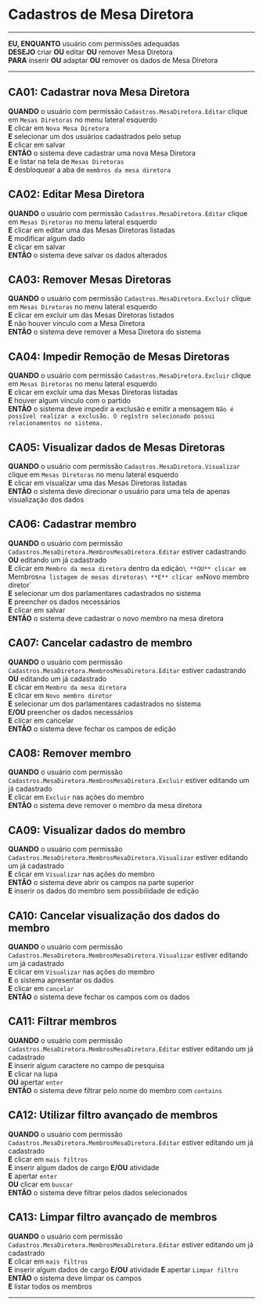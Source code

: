 # Cadastros de Mesa Diretora

---

**EU, ENQUANTO** usuário com permissões adequadas\
**DESEJO** criar **OU** editar **OU** remover Mesa Diretora\
**PARA** inserir **OU** adaptar **OU** remover os dados de Mesa Diretora

---

## CA01: Cadastrar nova Mesa Diretora

**QUANDO** o usuário com permissão `Cadastros.MesaDiretora.Editar` clique em `Mesas Diretoras` no menu lateral esquerdo\
**E** clicar em `Nova Mesa Diretora`\
**E** selecionar um dos usuários cadastrados pelo setup\
**E** clicar em salvar\
**ENTÃO** o sistema deve cadastrar uma nova Mesa Diretora\
**E** e listar na tela de `Mesas Diretoras`\
**E** desbloquear a aba de `membros da mesa diretora`

## CA02: Editar Mesa Diretora

**QUANDO** o usuário com permissão `Cadastros.MesaDiretora.Editar` clique em `Mesas Diretoras` no menu lateral esquerdo\
**E** clicar em editar uma das Mesas Diretoras listadas\
**E** modificar algum dado\
**E** clicar em salvar\
**ENTÃO** o sistema deve salvar os dados alterados

## CA03: Remover Mesas Diretoras

**QUANDO** o usuário com permissão `Cadastros.MesaDiretora.Excluir` clique em `Mesas Diretoras` no menu lateral esquerdo\
**E** clicar em excluir um das Mesas Diretoras listados\
**E** não houver vínculo com a Mesa Diretora\
**ENTÃO** o sistema deve remover a Mesa Diretora do sistema

## CA04: Impedir Remoção de Mesas Diretoras

**QUANDO** o usuário com permissão `Cadastros.MesaDiretora.Excluir` clique em `Mesas Diretoras` no menu lateral esquerdo\
**E** clicar em excluir uma das Mesas Diretoras listadas\
**E** houver algum vínculo com o partido\
**ENTÃO** o sistema deve impedir a exclusão e emitir a mensagem `Não é possível realizar a exclusão. O registro selecionado possui relacionamentos no sistema.`

## CA05: Visualizar dados de Mesas Diretoras

**QUANDO** o usuário com permissão `Cadastros.MesaDiretora.Visualizar` clique em `Mesas Diretoras` no menu lateral esquerdo\
**E** clicar em visualizar uma das Mesas Diretoras listadas\
**ENTÃO** o sistema deve direcionar o usuário para uma tela de apenas visualização dos dados

## CA06: Cadastrar membro

**QUANDO** o usuário com permissão `Cadastros.MesaDiretora.MembrosMesaDiretora.Editar` estiver cadastrando\
**OU** editando um já cadastrado\
**E** clicar em `Membro da mesa diretora` dentro da edição`\
**OU** clicar em `Membros`na listagem de mesas diretoras\
**E** clicar em`Novo membro diretor`\
**E** selecionar um dos parlamentares cadastrados no sistema\
**E** preencher os dados necessários\
**E** clicar em salvar\
**ENTÃO** o sistema deve cadastrar o novo membro na mesa diretora

## CA07: Cancelar cadastro de membro

**QUANDO** o usuário com permissão `Cadastros.MesaDiretora.MembrosMesaDiretora.Editar` estiver cadastrando\
**OU** editando um já cadastrado\
**E** clicar em `Membro da mesa diretora`\
**E** clicar em `Novo membro diretor`\
**E** selecionar um dos parlamentares cadastrados no sistema\
**E/OU** preencher os dados necessários\
**E** clicar em cancelar\
**ENTÃO** o sistema deve fechar os campos de edição

## CA08: Remover membro

**QUANDO** o usuário com permissão `Cadastros.MesaDiretora.MembrosMesaDiretora.Excluir` estiver editando um já cadastrado\
**E** clicar em `Excluir` nas ações do membro\
**ENTÃO** o sistema deve remover o membro da mesa diretora

## CA09: Visualizar dados do membro

**QUANDO** o usuário com permissão `Cadastros.MesaDiretora.MembrosMesaDiretora.Visualizar` estiver editando um já cadastrado\
**E** clicar em `Visualizar` nas ações do membro\
**ENTÃO** o sistema deve abrir os campos na parte superior\
**E** inserir os dados do membro sem possibilidade de edição

## CA10: Cancelar visualização dos dados do membro

**QUANDO** o usuário com permissão `Cadastros.MesaDiretora.MembrosMesaDiretora.Visualizar` estiver editando um já cadastrado\
**E** clicar em `Visualizar` nas ações do membro\
**E** o sistema apresentar os dados\
**E** clicar em `cancelar`\
**ENTÃO** o sistema deve fechar os campos com os dados

## CA11: Filtrar membros

**QUANDO** o usuário com permissão `Cadastros.MesaDiretora.MembrosMesaDiretora.Editar` estiver editando um já cadastrado\
**E** inserir algum caractere no campo de pesquisa\
**E** clicar na lupa\
**OU** apertar `enter`\
**ENTÃO** o sistema deve filtrar pelo nome do membro com `contains`

## CA12: Utilizar filtro avançado de membros

**QUANDO** o usuário com permissão `Cadastros.MesaDiretora.MembrosMesaDiretora.Editar` estiver editando um já cadastrado\
**E** clicar em `mais filtros`\
**E** inserir algum dados de cargo **E/OU** atividade\
**E** apertar `enter`\
**OU** clicar em `buscar`\
**ENTÃO** o sistema deve filtrar pelos dados selecionados

## CA13: Limpar filtro avançado de membros

**QUANDO** o usuário com permissão `Cadastros.MesaDiretora.MembrosMesaDiretora.Editar` estiver editando um já cadastrado\
**E** clicar em `mais filtros`\
**E** inserir algum dados de cargo **E/OU** atividade
**E** apertar `Limpar filtro`\
**ENTÃO** o sistema deve limpar os campos\
**E** listar todos os membros

---
